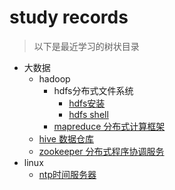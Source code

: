 # study records
> 以下是最近学习的树状目录

* 大数据
	+ hadoop
		+ hdfs分布式文件系统
			+ [hdfs安装](document/hadoop/hadoop.md)
			+ [hdfs shell](document/hadoop/hdfs_shell.md)
		+ [mapreduce 分布式计算框架](document/hadoop/mapred.md)
	+ [hive 数据仓库](document/hadoop/hive.md)
	+ [zookeeper 分布式程序协调服务](document/zookeeper.md)
* linux 
	+ [ntp时间服务器](document/ntp.md)
	
